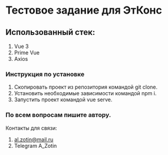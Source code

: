 # Тестовое задание для ЭтКонс

## Использованный стек:

1. Vue 3
2. Prime Vue
3. Axios

### Инструкция по установке

1. Скопировать проект из репозитория командой git clone.
2. Установить необходимые зависимости командой npm i.
3. Запустить проект командой vue serve.

### По всем вопросам пишите автору.

Контакты для связи:

1. al.zotin@mail.ru
2. Telegram A_Zotin
